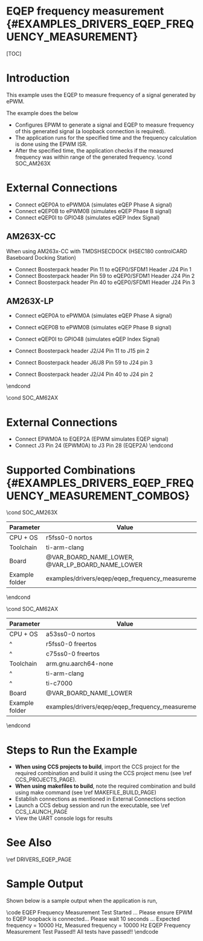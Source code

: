 # EQEP frequency measurement {#EXAMPLES_DRIVERS_EQEP_FREQUENCY_MEASUREMENT}

[TOC]

# Introduction

This example uses the EQEP to measure frequency of a signal generated by ePWM.

The example does the below
- Configures EPWM to generate a signal and EQEP to measure frequency of this generated signal (a loopback connection is required).
- The application runs for the specified time and the frequency calculation is done using the EPWM ISR.
- After the specified time, the application checks if the measured frequency was within range of the generated frequency.
\cond SOC_AM263X
# External Connections
- Connect eQEP0A to ePWM0A (simulates eQEP Phase A signal)
- Connect eQEP0B to ePWM0B (simulates eQEP Phase B signal)
- Connect eQEP0I to GPIO48 (simulates eQEP Index Signal)

## AM263X-CC

When using AM263x-CC with TMDSHSECDOCK (HSEC180 controlCARD Baseboard Docking Station)
- Connect Boosterpack header Pin 11 to eQEP0/SFDM1 Header J24 Pin 1
- Connect Boosterpack header Pin 59 to eQEP0/SFDM1 Header J24 Pin 2
- Connect Boosterpack header Pin 40 to eQEP0/SFDM1 Header J24 Pin 3

## AM263X-LP
- Connect eQEP0A to ePWM0A (simulates eQEP Phase A signal)
- Connect eQEP0B to ePWM0B (simulates eQEP Phase B signal)
- Connect eQEP0I to GPIO48 (simulates eQEP Index Signal)

- Connect Boosterpack header J2/J4 Pin 11 to J15 pin 2
- Connect Boosterpack header J6/J8 Pin 59 to J24 pin 3
- Connect Boosterpack header J2/J4 Pin 40 to J24 pin 2

\endcond

\cond SOC_AM62AX
# External Connections
- Connect EPWM0A to EQEP2A (EPWM simulates EQEP signal)
- Connect J3 Pin 24 (EPWM0A) to J3 Pin 28 (EQEP2A)
\endcond
# Supported Combinations {#EXAMPLES_DRIVERS_EQEP_FREQUENCY_MEASUREMENT_COMBOS}

\cond SOC_AM263X

 Parameter      | Value
 ---------------|-----------
 CPU + OS       | r5fss0-0 nortos
 Toolchain      | ti-arm-clang
 Board          | @VAR_BOARD_NAME_LOWER, @VAR_LP_BOARD_NAME_LOWER
 Example folder | examples/drivers/eqep/eqep_frequency_measurement/

\endcond

\cond SOC_AM62AX

 Parameter      | Value
 ---------------|-----------
 CPU + OS       | a53ss0-0 nortos
 ^              | r5fss0-0 freertos
 ^              | c75ss0-0 freertos
 Toolchain      | arm.gnu.aarch64-none
 ^              | ti-arm-clang
 ^              | ti-c7000
 Board          | @VAR_BOARD_NAME_LOWER
 Example folder | examples/drivers/eqep/eqep_frequency_measurement/

\endcond

# Steps to Run the Example

- **When using CCS projects to build**, import the CCS project for the required combination
  and build it using the CCS project menu (see \ref CCS_PROJECTS_PAGE).
- **When using makefiles to build**, note the required combination and build using
  make command (see \ref MAKEFILE_BUILD_PAGE)
- Establish connections as mentioned in External Connections section
- Launch a CCS debug session and run the executable, see \ref CCS_LAUNCH_PAGE
- View the UART console logs for results

# See Also

\ref DRIVERS_EQEP_PAGE

# Sample Output

Shown below is a sample output when the application is run,

\code
EQEP Frequency Measurement Test Started ...
Please ensure EPWM to EQEP loopback is connected...
Please wait 10 seconds ...
Expected frequency = 10000 Hz, Measured frequency = 10000 Hz
EQEP Frequency Measurement Test Passed!!
All tests have passed!!
\endcode
